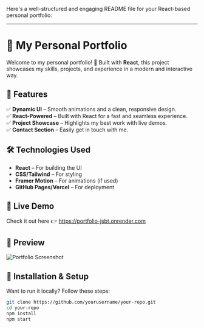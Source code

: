 Here's a well-structured and engaging README file for your React-based personal portfolio:  

---

# 🚀 My Personal Portfolio  

Welcome to my personal portfolio! 🎨 Built with **React**, this project showcases my skills, projects, and experience in a modern and interactive way.  

## 🌟 Features  
✅ **Dynamic UI** – Smooth animations and a clean, responsive design.  
✅ **React-Powered** – Built with React for a fast and seamless experience.  
✅ **Project Showcase** – Highlights my best work with live demos.  
✅ **Contact Section** – Easily get in touch with me.  

## 🛠️ Technologies Used  
- **React** – For building the UI  
- **CSS/Tailwind** – For styling  
- **Framer Motion** – For animations (if used)  
- **GitHub Pages/Vercel** – For deployment  

## 🎯 Live Demo  
Check it out here 👉 https://portfolio-jsbt.onrender.com

## 📸 Preview  
![Portfolio Screenshot](your-screenshot-url)  

## 🚀 Installation & Setup  
Want to run it locally? Follow these steps:  
```bash
git clone https://github.com/yourusername/your-repo.git
cd your-repo
npm install
npm start
```
